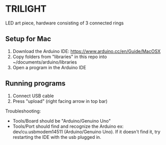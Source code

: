 # TRILIGHT
LED art piece, hardware consisting of 3 connected rings

## Setup for Mac
1. Download the Arduino IDE: https://www.arduino.cc/en/Guide/MacOSX
2. Copy folders from "libraries" in this repo into ~/documents/arduino/libraries
3. Open a program in the Arduino IDE

## Running programs
1. Connect USB cable
2. Press "upload" (right facing arrow in top bar)


Troubleshooting:
- Tools/Board should be "Arduino/Genuino Uno"
- Tools/Port should find and recognize the Arduino ex: dev/cu.usbmodem14511 (Arduino/Genuino Uno). If it doesn't find it, try restarting the IDE with the usb plugged in.

